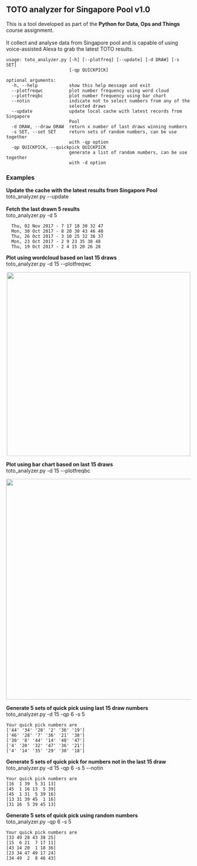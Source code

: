 ## TOTO analyzer for Singapore Pool v1.0
This is a tool developed as part of the **Python for Data, Ops and Things** course assignment.<br><br>
It collect and analyse data from Singapore pool and is capable of using voice-assisted Alexa
to grab the latest TOTO results.
```
usage: toto_analyzer.py [-h] [--plotfreq] [--update] [-d DRAW] [-s SET]
                        [-qp QUICKPICK]

optional arguments:
  -h, --help            show this help message and exit
  --plotfreqwc          plot number frequency using word cloud
  --plotfreqbc          plot number frequency using bar chart
  --notin               indicate not to select numbers from any of the
                        selected draws
  --update              update local cache with latest records from Singapore
                        Pool
  -d DRAW, --draw DRAW  return x number of last draws winning numbers
  -s SET, --set SET     return sets of random numbers, can be use together
                        with -qp option
  -qp QUICKPICK, --quickpick QUICKPICK
                        generate a list of random numbers, can be use together
                        with -d option
```
### Examples
**Update the cache with the latest results from Singapore Pool**
<br>toto_analyzer.py --update
<br>
<br>**Fetch the last drawn 5 results**
<br>toto_analyzer.py -d 5
```
  Thu, 02 Nov 2017 - 7 17 18 30 32 47
  Mon, 30 Oct 2017 - 8 20 30 43 46 48
  Thu, 26 Oct 2017 - 3 10 25 32 36 37
  Mon, 23 Oct 2017 - 2 9 23 35 38 48
  Thu, 19 Oct 2017 - 2 4 15 20 26 28
```
**Plot using wordcloud based on last 15 draws**
<br>toto_analyzer.py -d 15 --plotfreqwc
<p align="center">
  <img src="../master/resource/numcloud.png" width="500"/>
</p>

**Plot using bar chart based on last 15 draws**
<br>toto_analyzer.py -d 15 --plotfreqbc
<p align="center">
  <img src="../master/resource/barchart.png" width="600"/>
</p>

**Generate 5 sets of quick pick using last 15 draw numbers**
<br>toto_analyzer.py -d 15 -qp 6 -s 5
```
Your quick pick numbers are
['44' '34' '28' '2' '36' '19']
['46' '28' '7' '36' '21' '38']
['30' '8' '44' '14' '48' '47']
['4' '20' '32' '47' '36' '21']
['4' '14' '35' '29' '30' '18']
```
**Generate 5 sets of quick pick for numbers not in the last 15 draw**
<br>toto_analyzer.py -d 15 -qp 6 -s 5 --notin
```
Your quick pick numbers are
[16  1 39  5 31 13]
[45  1 16 13  5 39]
[45  1 31  5 39 16]
[13 31 39 45  1 16]
[31 16  5 39 45 13]
```
**Generate 5 sets of quick pick using random numbers**
<br>toto_analyzer.py -qp 6 -s 5
```
Your quick pick numbers are
[33 49 28 43 38 25]
[15  6 21  7 17 11]
[43 14 20  1 18 36]
[23 34 47 49 17 24]
[34 49  2  8 46 43]
```
